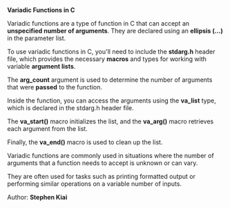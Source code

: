 **Variadic Functions in C**

Variadic functions are a type of function in C that can accept an **unspecified number of 
arguments**. They are declared using an **ellipsis (...)** in the parameter list.

To use variadic functions in C, you'll need to include the **stdarg.h** header file, which 
provides the necessary **macros** and types for working with variable **argument lists**.

The **arg_count** argument is used to determine the number of arguments that were **passed**
to the function.

Inside the function, you can access the arguments using the **va_list** type, which is declared
in the stdarg.h header file.

The **va_start()** macro initializes the list, and the **va_arg()** macro retrieves each argument 
from the list.

Finally, the **va_end()** macro is used to clean up the list.

Variadic functions are commonly used in situations where the number of arguments that a function 
needs to accept is unknown or can vary.

They are often used for tasks such as printing formatted output or performing similar operations 
on a variable number of inputs.

Author: **Stephen Kiai**
